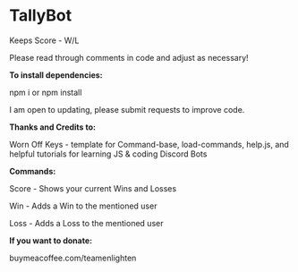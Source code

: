 # TallyBot
 Keeps Score - W/L
 
Please read through comments in code and adjust as necessary!

**To install dependencies:**

 npm i or npm install

 I am open to updating, please submit requests to improve code.
 
**Thanks and Credits to:**

 Worn Off Keys - template for Command-base, load-commands, help.js, and helpful tutorials for learning JS & coding Discord Bots

**Commands:**

 Score - Shows your current Wins and Losses

 Win - Adds a Win to the mentioned user

 Loss - Adds a Loss to the mentioned user

**If you want to donate:**

 buymeacoffee.com/teamenlighten

